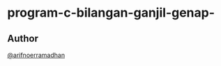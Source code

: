 # program-c-bilangan-ganjil-genap-

## Author

[@arifnoerramadhan](https://www.instagram.com/arifnoerramadhan/)

